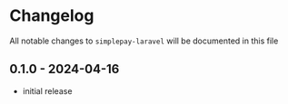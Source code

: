 # Changelog

All notable changes to `simplepay-laravel` will be documented in this file

## 0.1.0 - 2024-04-16

- initial release
